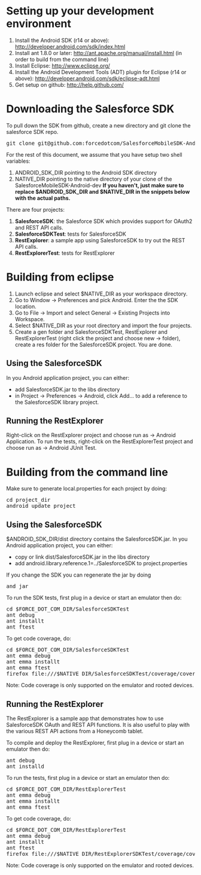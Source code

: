 # Setting up your development environment

1. Install the Android SDK (r14 or above): http://developer.android.com/sdk/index.html
2. Install ant 1.8.0 or later: http://ant.apache.org/manual/install.html (in order to build from the command line)
3. Install Eclipse: http://www.eclipse.org/
4. Install the Android Development Tools (ADT) plugin for Eclipse (r14 or above): http://developer.android.com/sdk/eclipse-adt.html
5. Get setup on github: http://help.github.com/

# Downloading the Salesforce SDK
To pull down the SDK from github, create a new directory and git clone the salesforce SDK repo.
<pre>
git clone git@github.com:forcedotcom/SalesforceMobileSDK-Android-dev.git
</pre>

For the rest of this document, we assume that you have setup two shell variables:
1. ANDROID_SDK_DIR pointing to the Android SDK directory
2. NATIVE_DIR pointing to the native directory of your clone of the SalesforceMobileSDK-Android-dev
<b>If you haven't, just make sure to replace $ANDROID_SDK_DIR and $NATIVE_DIR in the snippets below with the actual paths.</b>

There are four projects:
1. <b>SalesforceSDK</b>: the Salesforce SDK which provides support for OAuth2 and REST API calls.
2. <b>SalesforceSDKTest</b>: tests for SalesforceSDK
3. <b>RestExplorer</b>: a sample app using SalesforceSDK to try out the REST API calls.
4. <b>RestExplorerTest</b>: tests for RestExplorer

# Building from eclipse
1. Launch eclipse and select $NATIVE_DIR as your workspace directory.
2. Go to Window -> Preferences and pick Android. Enter the the SDK location.
3. Go to File -> Import and select General -> Existing Projects into Workspace.
4. Select $NATIVE_DIR as your root directory and import the four projects.
5. Create a gen folder and SalesforceSDKTest, RestExplorer and RestExplorerTest (right click the project and choose new -> folder), create a res folder for the SalesforceSDK project.
You are done.

## Using the SalesforceSDK
In you Android application project, you can either:
- add SalesforceSDK.jar to the libs directory
- in Project -> Preferences -> Android, click Add... to add a reference to the SalesforceSDK library project.

## Running the RestExplorer
Right-click on the RestExplorer project and choose run as -> Android Application.
To run the tests, right-click on the RestExplorerTest project and choose run as -> Android JUnit Test.

# Building from the command line
Make sure to generate local.properties for each project by doing:
<pre>
cd project_dir
android update project
</pre>

## Using the SalesforceSDK
$ANDROID_SDK_DIR/dist directory contains the SalesforceSDK.jar.
In you Android application project, you can either:
- copy or link dist/SalesforceSDK.jar in the libs directory
- add android.library.reference.1=../SalesforceSDK to project.properties

If you change the SDK you can regenerate the jar by doing
<pre>
and jar
</pre>

To run the SDK tests, first plug in a device or start an emulator then do:
<pre>
cd $FORCE_DOT_COM_DIR/SalesforceSDKTest
ant debug 
ant installt 
ant ftest
</pre>

To get code coverage, do:
<pre>
cd $FORCE_DOT_COM_DIR/SalesforceSDKTest
ant emma debug 
ant emma installt 
ant emma ftest
firefox file:///$NATIVE_DIR/SalesforceSDKTest/coverage/coverage.html
</pre>
Note: Code coverage is only supported on the emulator and rooted devices.


## Running the RestExplorer
The RestExplorer is a sample app that demonstrates how to use SalesforceSDK OAuth and REST API functions. It is also useful to play with the various REST API actions from a Honeycomb tablet.

To compile and deploy the RestExplorer, first plug in a device or start an emulator then do:
<pre>
ant debug 
ant installd
</pre>

To run the tests, first plug in a device or start an emulator then do:
<pre>
cd $FORCE_DOT_COM_DIR/RestExplorerTest
ant emma debug 
ant emma installt 
ant emma ftest
</pre>


To get code coverage, do:
<pre>
cd $FORCE_DOT_COM_DIR/RestExplorerTest
ant emma debug 
ant installt 
ant ftest
firefox file:///$NATIVE_DIR/RestExplorerSDKTest/coverage/coverage.html
</pre>
Note: Code coverage is only supported on the emulator and rooted devices.

